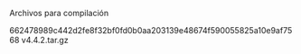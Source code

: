 Archivos para compilación 

662478989c442d2fe8f32bf0fd0b0aa203139e48674f590055825a10e9af7568  v4.4.2.tar.gz

